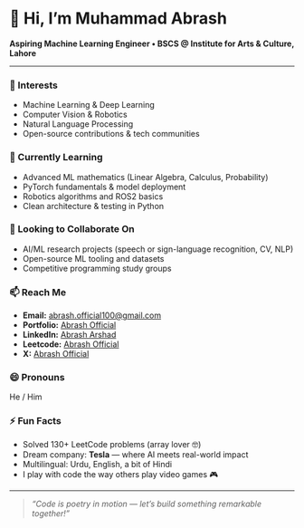 # 👋 Hi, I’m Muhammad Abrash

**Aspiring Machine Learning Engineer • BSCS @ Institute for Arts & Culture, Lahore**

---

### 👀 Interests
- Machine Learning & Deep Learning  
- Computer Vision & Robotics  
- Natural Language Processing  
- Open-source contributions & tech communities  

### 🌱 Currently Learning
- Advanced ML mathematics (Linear Algebra, Calculus, Probability)  
- PyTorch fundamentals & model deployment  
- Robotics algorithms and ROS2 basics  
- Clean architecture & testing in Python  

### 💞️ Looking to Collaborate On
- AI/ML research projects (speech or sign-language recognition, CV, NLP)  
- Open-source ML tooling and datasets  
- Competitive programming study groups  

### 📫 Reach Me
- **Email:** abrash.official100@gmail.com
- **Portfolio:** [Abrash Official](https://abrash-official.netlify.app/)
- **LinkedIn:** [Abrash Arshad](https://www.linkedin.com/in/abrash-arshad-205b172a7/)    
- **Leetcode:** [Abrash Official](https://leetcode.com/u/Abrash-Official/)  
- **X:** [Abrash Official](https://x.com/Abrash_Official)  

### 😄 Pronouns
He / Him

### ⚡ Fun Facts
- Solved 130+ LeetCode problems (array lover 🤓)  
- Dream company: **Tesla** — where AI meets real-world impact  
- Multilingual: Urdu, English, a bit of Hindi  
- I play with code the way others play video games 🎮  

---

> *“Code is poetry in motion — let’s build something remarkable together!”*

<!---
Abrash-Official/Abrash-Official is a ✨ special ✨ repository because its `README.md` appears on your GitHub profile.
You can click the Preview link to take a look at your changes.
--->
